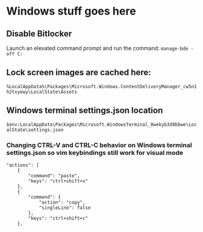 # Windows stuff goes here


## Disable Bitlocker

Launch an elevated command prompt and run the command:
`manage-bde -off C:`

## Lock screen images are cached here:

`%LocalAppData%\Packages\Microsoft.Windows.ContentDeliveryManager_cw5n1h2txyewy\LocalState\Assets`

## Windows terminal settings.json location
`$env:LocalAppData\Packages\Microsoft.WindowsTerminal_8wekyb3d8bbwe\LocalState\settings.json`

### Changing CTRL-V and CTRL-C behavior on Windows terminal settings.json so vim keybindings still work for visual mode
  
    "actions": [
        {
            "command": "paste",
            "keys": "ctrl+shift+v"
        },
        {
            "command": {
                "action": "copy",
                "singleLine": false
            },
            "keys": "ctrl+shift+c"
        },
